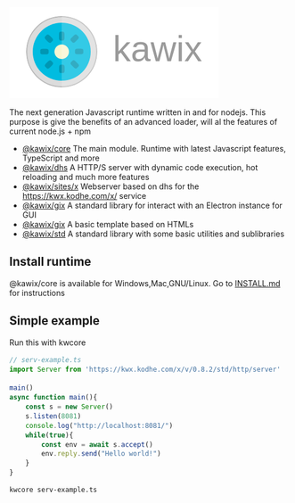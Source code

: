 ![logo](./icons/icon-text.png)


The next generation Javascript runtime written in and for nodejs.
This purpose is give the benefits of an advanced loader, will al the features of current node.js + npm


* [@kawix/core](./core) The main module. Runtime with latest Javascript features, TypeScript and more
* [@kawix/dhs](./dhs) A HTTP/S server with dynamic code execution, hot reloading and much more features
* [@kawix/sites/x](./sites/x) Webserver based on dhs for the https://kwx.kodhe.com/x/ service
* [@kawix/gix](./gix) A standard library for interact with an Electron instance for GUI
* [@kawix/gix](./kivi) A basic template based on HTMLs
* [@kawix/std](./std) A standard library with some basic utilities and sublibraries



## Install runtime

@kawix/core is available for Windows,Mac,GNU/Linux. Go to [INSTALL.md](./core/INSTALL.md) for instructions


## Simple example

Run this with kwcore

```typescript
// serv-example.ts
import Server from 'https://kwx.kodhe.com/x/v/0.8.2/std/http/server'

main()
async function main(){
    const s = new Server()
    s.listen(8081)
    console.log("http://localhost:8081/")
    while(true){
        const env = await s.accept()
        env.reply.send("Hello world!")
    }
}
```


```bash
kwcore serv-example.ts
```
